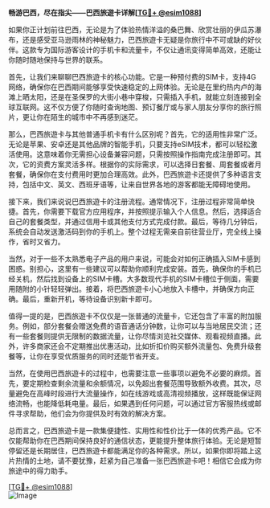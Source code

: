 **畅游巴西，尽在指尖——巴西旅遊卡详解[[TG💪+ @esim1088](https://t.me/s/esim1088)]**

如果你正计划前往巴西，无论是为了体验热情洋溢的桑巴舞、欣赏壮丽的伊瓜苏瀑布，还是感受亚马逊雨林的神秘魅力，巴西旅遊卡无疑是你旅行中不可或缺的好伙伴。这款专为国际游客设计的手机卡和流量卡，不仅让通讯变得简单高效，还能让你随时随地保持与世界的联系。

首先，让我们来聊聊巴西旅遊卡的核心功能。它是一种预付费的SIM卡，支持4G网络，确保你在巴西期间能够享受快速稳定的上网体验。无论是在里约热内卢的海滩上晒太阳，还是在圣保罗的大街小巷中穿梭，只需插入手机，就能立刻连接到全球互联网。这不仅方便了你随时查询地图、预订餐厅或与家人朋友分享你的旅行照片，更让你在陌生的城市中不再感到迷茫。

那么，巴西旅遊卡与其他普通手机卡有什么区别呢？首先，它的适用性非常广泛。无论是苹果、安卓还是其他品牌的智能手机，只要支持eSIM技术，都可以轻松激活使用。这意味着你无需担心设备兼容问题，只需按照操作指南完成注册即可。其次，它的资费方案灵活多样。根据你的实际需求，可以选择日套餐、周套餐或者月套餐，确保你在支付费用时更加合理高效。此外，巴西旅遊卡还提供了多种语言支持，包括中文、英文、西班牙语等，让来自世界各地的游客都能无障碍地使用。

接下来，我们来说说巴西旅遊卡的注册流程。通常情况下，注册过程非常简单快捷。首先，你需要下载官方应用程序，并按照提示输入个人信息。然后，选择适合自己的套餐类型，并通过信用卡或其他支付方式完成付款。最后，等待几分钟后，系统会自动发送激活码到你的手机上。整个过程无需亲自前往营业厅，完全线上操作，省时又省力。

当然，对于一些不太熟悉电子产品的用户来说，可能会对如何正确插入SIM卡感到困惑。别担心，这里有一些建议可以帮助你顺利完成安装。首先，确保你的手机已经关机，然后找到设备上的SIM卡槽。大多数现代手机的SIM卡槽位于侧面，需要用随附的小针轻轻弹出。接着，将巴西旅遊卡小心地放入卡槽中，并确保方向正确。最后，重新开机，等待设备识别新卡即可。

值得一提的是，巴西旅遊卡不仅仅是一张普通的流量卡，它还包含了丰富的附加服务。例如，部分套餐会赠送免费的语音通话分钟数，让你可以与当地居民交流；还有一些套餐则提供无限制的数据流量，让你尽情浏览社交媒体、观看视频直播。此外，许多商家还会不定期推出优惠活动，比如折扣价购买额外流量包、免费升级套餐等，让你在享受优质服务的同时还能节省开支。

当然，在使用巴西旅遊卡的过程中，也需要注意一些事项以避免不必要的麻烦。首先，要定期检查剩余流量和余额情况，以免超出套餐范围导致额外收费。其次，尽量避免在高峰时段进行大流量操作，如在线游戏或高清视频播放，这样既能保证网络流畅，也能降低耗电量。最后，如果遇到任何问题，可以通过官方客服热线或邮件寻求帮助，他们会为你提供及时有效的解决方案。

总而言之，巴西旅遊卡是一款集便捷性、实用性和性价比于一体的优秀产品。它不仅能帮助你在巴西期间保持良好的通信状态，更能提升整体旅行体验。无论是短暂停留还是长期居住，巴西旅遊卡都能满足你的各种需求。所以，如果你即将踏上这片热情的土地，请不要犹豫，赶紧为自己准备一张巴西旅遊卡吧！相信它会成为你旅途中的得力助手。

[[TG💪+ @esim1088](https://t.me/s/esim1088)]  
![Image](https://i.postimg.cc/4NQfJmqS/Snipaste-2025-05-13-00-14-12.png)